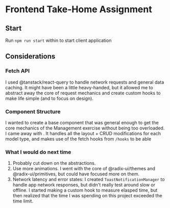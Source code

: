 # Frontend Take-Home Assignment

## Start

Run `npm run start` within to start client application

## Considerations

### Fetch API

I used @tanstack/react-query to handle network requests and general data caching. It might have been a little heavy-handed, but it allowed me to abstract away the core of request mechanics and create custom hooks to make life simple (and to focus on design).

### Component Structure

I wanted to create a base component that was general enough to get the core mechanics of the Management exercise without being too overloaded. I came away with <ManagementTabContent>. It handles all the layout + CRUD modifications for each model type, and makes use of the fetch hooks from `/hooks` to be able

### What I would do next time

1. Probably cut down on the abstractions.
2. Use more animations. I went with the core of @radix-ui/themes and @radix-ui/primitives, but could have focused more on them.
3. Network latency and error states: I created `ToastNotificationManager` to handle app network responses, but didn't really test around slow or offline. I started making a custom hook to measure elasped time, but then realized that the time I was spending on this project exceeded the time limit.
